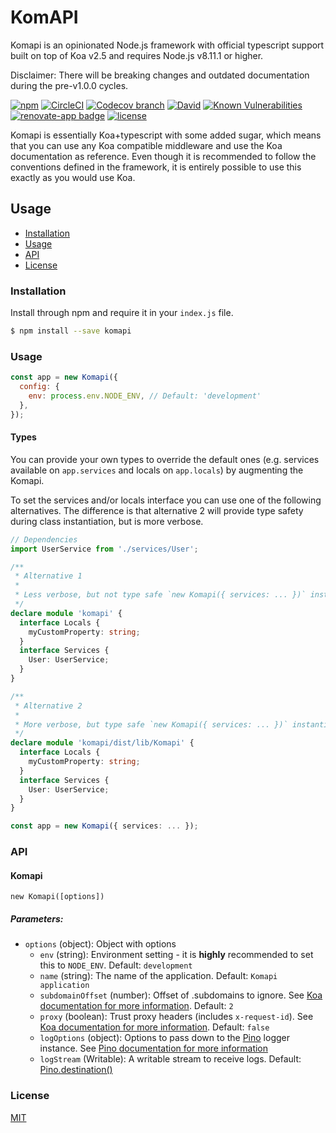 # KomAPI

Komapi is an opinionated Node.js framework with official typescript support built on top of Koa v2.5 and requires Node.js v8.11.1 or higher.
 
Disclaimer: There will be breaking changes and outdated documentation during the pre-v1.0.0 cycles.

[![npm](https://img.shields.io/npm/v/komapi.svg)](https://npmjs.org/package/komapi)
[![CircleCI](https://img.shields.io/circleci/project/github/komapijs/komapi/master.svg)](https://circleci.com/gh/komapijs/komapi/tree/master)
[![Codecov branch](https://img.shields.io/codecov/c/github/komapijs/komapi/master.svg)](https://codecov.io/gh/komapijs/komapi/tree/master)
[![David](https://img.shields.io/david/komapijs/komapi/master.svg)](https://david-dm.org/komapijs/komapi/master)
[![Known Vulnerabilities](https://snyk.io/test/github/komapijs/komapi/master/badge.svg)](https://snyk.io/test/github/komapijs/komapi/master)
[![renovate-app badge](https://img.shields.io/badge/renovate-app-blue.svg)](https://renovateapp.com/)
[![license](https://img.shields.io/github/license/komapijs/komapi.svg)](https://github.com/komapijs/komapi/blob/master/LICENSE.md)

Komapi is essentially Koa+typescript with some added sugar, which means that you can use any Koa compatible middleware and use the Koa documentation as reference. Even though it is recommended to follow the conventions defined in the framework, it is entirely possible to use this exactly as you would use Koa.

## Usage
- [Installation](#installation)
- [Usage](#usage)
- [API](#api)
- [License](#license)
  
### Installation
Install through npm and require it in your `index.js` file.
```bash
$ npm install --save komapi
```

### Usage

```js
const app = new Komapi({
  config: {
    env: process.env.NODE_ENV, // Default: 'development'
  },
});
```

#### Types

You can provide your own types to override the default ones (e.g. services available on `app.services` and locals on `app.locals`) by augmenting the Komapi.

To set the services and/or locals interface you can use one of the following alternatives. The difference is that alternative 2 will provide type safety during class instantiation, but is more verbose.

```typescript
// Dependencies
import UserService from './services/User';

/**
 * Alternative 1
 * 
 * Less verbose, but not type safe `new Komapi({ services: ... })` instantiation (it is type safe on app.services though)
 */
declare module 'komapi' {
  interface Locals {
    myCustomProperty: string;
  }
  interface Services {
    User: UserService;
  }
}

/**
 * Alternative 2
 * 
 * More verbose, but type safe `new Komapi({ services: ... })` instantiation
 */
declare module 'komapi/dist/lib/Komapi' {
  interface Locals {
    myCustomProperty: string;
  }
  interface Services {
    User: UserService;
  }
}

const app = new Komapi({ services: ... });
```

### API
#### Komapi
`new Komapi([options])`

##### Parameters:
+ `options` (object): Object with options
  * `env` (string): Environment setting - it is **highly** recommended to set this to `NODE_ENV`. Default: `development`
  * `name` (string): The name of the application. Default: `Komapi application`
  * `subdomainOffset` (number): Offset of .subdomains to ignore. See [Koa documentation for more information](https://koajs.com/#settings). Default: `2`
  * `proxy` (boolean): Trust proxy headers (includes `x-request-id`). See [Koa documentation for more information](https://koajs.com/#settings). Default: `false`
  * `logOptions` (object): Options to pass down to the [Pino](https://github.com/pinojs/pino) logger instance. See [Pino documentation for more information](https://github.com/pinojs/pino)
  * `logStream` (Writable): A writable stream to receive logs. Default: [Pino.destination()](https://github.com/pinojs/pino/blob/master/docs/api.md#pino-destination)

### License

  [MIT](LICENSE.md)
